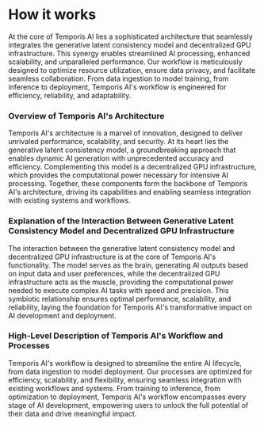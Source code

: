 # How it works

At the core of Temporis AI lies a sophisticated architecture that seamlessly integrates the generative latent consistency model and decentralized GPU infrastructure. This synergy enables streamlined AI processing, enhanced scalability, and unparalleled performance. Our workflow is meticulously designed to optimize resource utilization, ensure data privacy, and facilitate seamless collaboration. From data ingestion to model training, from inference to deployment, Temporis AI's workflow is engineered for efficiency, reliability, and adaptability.

### Overview of Temporis AI's Architecture

Temporis AI's architecture is a marvel of innovation, designed to deliver unrivaled performance, scalability, and security. At its heart lies the generative latent consistency model, a groundbreaking approach that enables dynamic AI generation with unprecedented accuracy and efficiency. Complementing this model is a decentralized GPU infrastructure, which provides the computational power necessary for intensive AI processing. Together, these components form the backbone of Temporis AI's architecture, driving its capabilities and enabling seamless integration with existing systems and workflows.

### Explanation of the Interaction Between Generative Latent Consistency Model and Decentralized GPU Infrastructure

The interaction between the generative latent consistency model and decentralized GPU infrastructure is at the core of Temporis AI's functionality. The model serves as the brain, generating AI outputs based on input data and user preferences, while the decentralized GPU infrastructure acts as the muscle, providing the computational power needed to execute complex AI tasks with speed and precision. This symbiotic relationship ensures optimal performance, scalability, and reliability, laying the foundation for Temporis AI's transformative impact on AI development and deployment.

### High-Level Description of Temporis AI's Workflow and Processes

Temporis AI's workflow is designed to streamline the entire AI lifecycle, from data ingestion to model deployment. Our processes are optimized for efficiency, scalability, and flexibility, ensuring seamless integration with existing workflows and systems. From training to inference, from optimization to deployment, Temporis AI's workflow encompasses every stage of AI development, empowering users to unlock the full potential of their data and drive meaningful impact.
